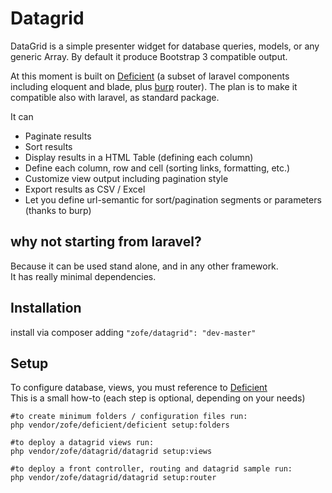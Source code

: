 Datagrid
============

DataGrid is a simple presenter widget for database queries, models, or any generic Array. 
By default it produce Bootstrap 3 compatible output. 

At this moment is built on [Deficient](https://github.com/zofe/deficient) (a subset of laravel components including eloquent and blade, plus [burp](https://github.com/zofe/burp) router).
The plan is to make it compatible also with laravel, as standard package.

It can   

- Paginate results
- Sort results
- Display results in a HTML Table (defining each column)
- Define each column, row and cell (sorting links, formatting, etc.)
- Customize view output including pagination style
- Export results as CSV / Excel
- Let you define url-semantic for sort/pagination segments or parameters (thanks to burp)


## why not starting from laravel?

Because it can be used stand alone, and in any other framework.  
It has really minimal dependencies.


## Installation

install via composer adding ```"zofe/datagrid": "dev-master"```

    
## Setup

To configure database, views, you must reference to [Deficient](https://github.com/zofe/deficient)  
This is a small how-to (each step is optional, depending on your needs)

    #to create minimum folders / configuration files run:
    php vendor/zofe/deficient/deficient setup:folders
    
    #to deploy a datagrid views run:
    php vendor/zofe/datagrid/datagrid setup:views
    
    #to deploy a front controller, routing and datagrid sample run:
    php vendor/zofe/datagrid/datagrid setup:router